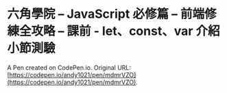 # 六角學院 – JavaScript 必修篇 – 前端修練全攻略 – 課前 - let、const、var 介紹小節測驗

A Pen created on CodePen.io. Original URL: [https://codepen.io/andy1021/pen/mdmrVZO](https://codepen.io/andy1021/pen/mdmrVZO).


